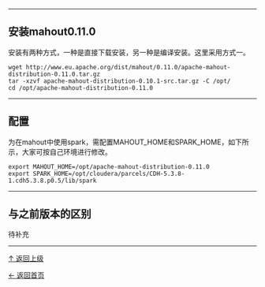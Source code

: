 


---
## 安装mahout0.11.0

安装有两种方式，一种是直接下载安装，另一种是编译安装。这里采用方式一。

```
wget http://www.eu.apache.org/dist/mahout/0.11.0/apache-mahout-distribution-0.11.0.tar.gz
tar -xzvf apache-mahout-distribution-0.10.1-src.tar.gz -C /opt/
cd /opt/apache-mahout-distribution-0.11.0
```

---
## 配置
为在mahout中使用spark，需配置MAHOUT_HOME和SPARK_HOME，如下所示，大家可按自己环境进行修改。

```
export MAHOUT_HOME=/opt/apache-mahout-distribution-0.11.0
export SPARK_HOME=/opt/cloudera/parcels/CDH-5.3.8-1.cdh5.3.8.p0.5/lib/spark
```

---
## 与之前版本的区别
待补充

----
[↑ 返回上级](https://github.com/asin929/linux-software/blob/master/Big-Data/Big-Data.md)

[← 返回首页](https://github.com/asin929/linux-software)
